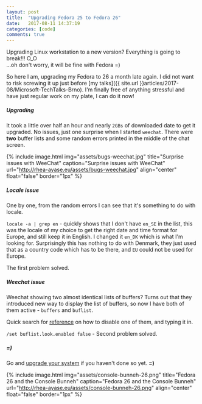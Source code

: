 ```yaml
---
layout: post
title:  "Upgrading Fedora 25 to Fedora 26"
date:   2017-08-11 14:37:19
categories: [code]
comments: true
---
```

Upgrading Linux workstation to a new version? Everything is going to break!!! O\_O
<br />...oh don't worry, it will be fine with Fedora =)

So here I am, upgrading my Fedora to 26 a month late again. I did not want to risk screwing it up just before [my talks]({{ site.url }}articles/2017-08/Microsoft-TechTalks-Brno). I'm finally free of anything stressful and have just regular work on my plate, I can do it now!

<!--more-->

##### Upgrading

It took a little over half an hour and nearly `2GBs` of downloaded date to get it upgraded. No issues, just one surprise when I started `weechat`. There were **two** buffer lists and some random errors printed in the middle of the chat screen.

{% include image.html
  img="assets/bugs-weechat.jpg"
  title="Surprise issues with WeeChat"
  caption="Surprise issues with WeeChat"
  url="http://rhea-ayase.eu/assets/bugs-weechat.jpg"
  align="center"
  float="false"
  border="1px"
%}

##### Locale issue

One by one, from the random errors I can see that it's something to do with locale.

`locale -a | grep en` - quickly shows that I don't have `en_SE` in the list, this was the locale of my choice to get the right date and time format for Europe, and still keep it in English. I changed it `en_DK` which is what I'm looking for. Surprisingly this has nothing to do with Denmark, they just used that as a country code which has to be there, and `EU` could not be used for Europe.

The first problem solved.

##### Weechat issue

Weechat showing two almost identical lists of buffers? Turns out that they introduced new way to display the list of buffers, so now I have both of them active - `buffers` and `buflist`.

Quick search for [reference](https://weechat.org/files/doc/devel/weechat_user.en.html#buflist_plugin) on how to disable one of them, and typing it in.

`/set buflist.look.enabled false` - Second problem solved.

##### =)

Go and [upgrade your system](https://fedoramagazine.org/upgrading-fedora-25-fedora-26/) if you haven't done so yet. **=)**

{% include image.html
  img="assets/console-bunneh-26.png"
  title="Fedora 26 and the Console Bunneh"
  caption="Fedora 26 and the Console Bunneh"
  url="http://rhea-ayase.eu/assets/console-bunneh-26.png"
  align="center"
  float="false"
  border="1px"
%}

